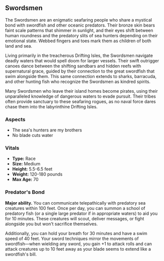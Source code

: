 ## Swordsmen

The Swordsmen are an enigmatic seafaring people who share a mystical bond with swordfish and other oceanic predators. Their bronze skin bears faint scale patterns that shimmer in sunlight, and their eyes shift between human roundness and the predatory slits of sea hunters depending on their emotional state. Webbed fingers and toes mark them as children of both land and sea.

Living primarily in the treacherous Drifting Isles, the Swordsmen navigate deadly waters that would spell doom for larger vessels. Their swift outrigger canoes dance between the shifting sandbars and hidden reefs with supernatural grace, guided by their connection to the great swordfish that swim alongside them. This same connection extends to sharks, barracuda, and other hunting fish who recognize the Swordsmen as kindred spirits.

Many Swordsmen who leave their island homes become pirates, using their unparalleled knowledge of dangerous waters to evade pursuit. Their tribes often provide sanctuary to these seafaring rogues, as no naval force dares chase them into the labyrinthine Drifting Isles.

### Aspects

- The sea's hunters are my brothers
- No blade cuts water

### Vitals

- **Type:** Race
- **Size:** Medium
- **Height:** 5.5-6.5 feet
- **Weight:** 120-180 pounds
- **Max Age:** 70

### Predator's Bond

**Major ability.**
You can communicate telepathically with predatory sea creatures within 100 feet. Once per day, you can summon a school of predatory fish (or a single large predator if in appropriate waters) to aid you for 10 minutes. These creatures will scout, deliver messages, or fight alongside you but won't sacrifice themselves.

Additionally, you can hold your breath for 30 minutes and have a swim speed of 40 feet. Your sword techniques mirror the movements of swordfish—when wielding any sword, you gain +1 to attack rolls and can attack creatures up to 10 feet away as your blade seems to extend like a swordfish's bill.